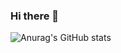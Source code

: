 ### Hi there 👋
![Anurag's GitHub stats](https://github-readme-stats.vercel.app/api?username=Surajgunagi7&show_icons=true&theme=radical)
<!--
**Surajgunagi7/Surajgunagi7** is a ✨ _special_ ✨ repository because its `README.md` (this file) appears on your GitHub profile.

Here are some ideas to get you started:

- 🔭 I’m currently working on ...
- 🌱 I’m currently learning ...
- 👯 I’m looking to collaborate on ...
- 🤔 I’m looking for help with ...
- 💬 Ask me about ...
- 📫 How to reach me: ...
- 😄 Pronouns: ...
- ⚡ Fun fact: ...
-->
